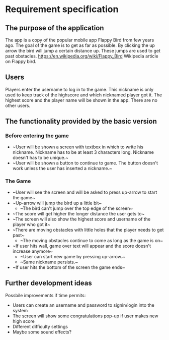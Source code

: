 # Requirement specification

## The purpose of the application

The app is a copy of the popular mobile app Flappy Bird from few years ago. The goal of the game is to get as far as possible. By clicking the up arrow the bird will jump a certain distance up. These jumps are used to get past obstacles. <https://en.wikipedia.org/wiki/Flappy_Bird> Wikipedia article on Flappy bird.

## Users

Players enter the username to log in to the game. This nickname is only used to keep track of the highscore and which nicknamed player got it. The highest score and the player name will be shown in the app. There are no other users.

## The functionality provided by the basic version

### Before entering the game

- ~User will be shown a screen with textbox in which to write his nickname. Nickname has to be at least 3 characters long. Nickname doesn't has to be unique.~
- ~User will be shown a button to continue to game. The button doesn't work unless the user has inserted a nickname.~

### The Game

- ~User will see the screen and will be asked to press up-arrow to start the game~
- ~Up-arrow will jump the bird up a little bit~
   - ~The bird can't jump over the top edge of the screen~
- ~The score will get higher the longer distance the user gets to~
- ~The screen will also show the highest score and username of the player who got it~
- ~There are moving obstacles with little holes that the player needs to get past~
   - ~The moving obstacles continue to come as long as the game is on~
- ~If user hits wall, game over text will appear and the score doesn't increase anymore~
   - ~User can start new game by pressing up-arrow.~ 
   - ~Same nickname persists.~
- ~If user hits the bottom of the screen the game ends~

## Further development ideas

Possbile improvements if time permits:

- Users can create an username and password to signin/login into the system
- The screen will show some congratulations pop-up if user makes new high score
- Different difficulty settings
- Maybe some sound effects?